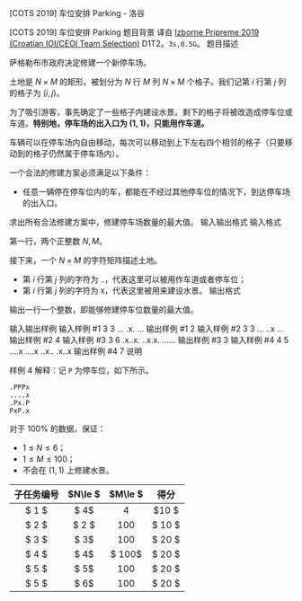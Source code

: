 



[COTS 2019] 车位安排 Parking - 洛谷














[COTS 2019] 车位安排 Parking
题目背景
译自 [Izborne Pripreme 2019 (Croatian IOI/CEOI Team Selection)](https://hsin.hr/pripreme2019/) D1T2。$\texttt{3s,0.5G}$。
题目描述

萨格勒布市政府决定修建一个新停车场。

土地是 $N\times M$ 的矩形，被划分为 $N$ 行 $M$ 列 $N\times M$ 个格子。我们记第 $i$ 行第 $j$ 列的格子为 $(i,j)$。

为了吸引游客，事先确定了一些格子内建设水景。剩下的格子将被改造成停车位或车道。**特别地，停车场的出入口为 $(1,1)$，只能用作车道。**

车辆可以在停车场内自由移动，每次可以移动到上下左右四个相邻的格子（只要移动到的格子仍然属于停车场内）。

一个合法的修建方案必须满足以下条件：

- 任意一辆停在停车位内的车，都能在不经过其他停车位的情况下，到达停车场的出入口。

求出所有合法修建方案中，修建停车场数量的最大值。
输入输出格式
输入格式


第一行，两个正整数 $N,M$。

接下来，一个 $N\times M$ 的字符矩阵描述土地。

- 第 $i$ 行第 $j$ 列的字符为 `.`，代表这里可以被用作车道或者停车位；
- 第 $i$ 行第 $j$ 列的字符为 `X`，代表这里被用来建设水景。
输出格式


输出一行一个整数，即能够修建停车位数量的最大值。

输入输出样例
输入样例 #1
3 3
...
.x.
...
输出样例 #1
2
输入样例 #2
3 3
...
..x
...
输出样例 #2
4
输入样例 #3
3 6
.x..x.
..x.x.
......
输出样例 #3
3
输入样例 #4
4 5
....x
....x
..x..
.x..x
输出样例 #4
7
说明

样例 $4$ 解释：记 `P` 为停车位，如下所示。

```plain
.PPPx
....x
.Px.P
PxP.x
```

对于 $100\%$ 的数据，保证：

- $1\le N\le 6$；
- $1\le M\le 100$；
- 不会在 $(1,1)$ 上修建水景。 


| 子任务编号 | $N\le $ |  $M\le $   | 得分 |  
| :--: | :--: | :--: | :--: |  
| $ 1 $    | $ 4$    |  $4$  | $10 $   |  
| $ 2 $    | $ 2 $   |  $100$ | $ 10 $   |  
| $ 3 $    | $ 3$ | $100$ | $ 20 $   |  
| $ 4 $    | $ 4$ | $ 100$ | $ 20 $   |  
| $ 5 $    | $ 5$  |  $100$ | $ 20 $   |  
| $ 5 $    | $ 6$  |  $100$ | $ 20 $   |  







